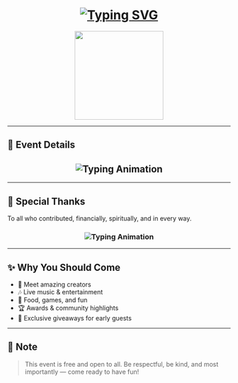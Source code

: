 <h1 align="center">
  <a href="https://git.io/typing-svg">
    <img src="https://readme-typing-svg.herokuapp.com?font=Black+Ops+One&size=70&duration=4000&pause=2000&color=FF1493&center=true&vCenter=true&width=1000&height=150&lines=🌟+YOU'RE+INVITED!;🎉+A+SPECIAL+EVENT+IS+HERE;📆+SAVE+THE+DATE!" alt="Typing SVG" />
  </a>
</h2>

<p align="center">
  <img src="https://files.catbox.moe/aoqv75.jpg" width="200" />
</p>

---

## 🎈 Event Details

<h2 align="center">
  <img src="https://readme-typing-svg.herokuapp.com?font=Fira+Code&size=40&duration=5000&pause=2500&color=00FF00&background=000000&center=true&vCenter=true&width=1000&lines=Mr+and+Mrs+Matheka+Invite+You;All+on+16th+August;As+they+celebrate+dowry+payment+event;At+Nthuluni+village;Machakos+County+in+Kenya🌎" alt="Typing Animation" />
</h1>

---

## 🎊 Special Thanks

To all who contributed, financially, spiritually, and in every way.

<h3 align="center">
  <img src="https://readme-typing-svg.herokuapp.com?font=Fira+Code&size=45&duration=5000&pause=2500&color=FFD700&background=000000&center=true&vCenter=true&width=900&lines=🌟+Celebrating+My+Parents;For+Their+Endless+Support!;📣+Brought+to+you+by+Makamesco+C.E.O;🙏+GOD+BLESS+YOU" alt="Typing Animation" />
</h3>

---

## ✨ Why You Should Come

- 💬 Meet amazing creators  
- 🎶 Live music & entertainment  
- 🍕 Food, games, and fun  
- 🏆 Awards & community highlights  
- 🎁 Exclusive giveaways for early guests  

---

## 🙏 Note

> This event is free and open to all. Be respectful, be kind, and most importantly — come ready to have fun!
